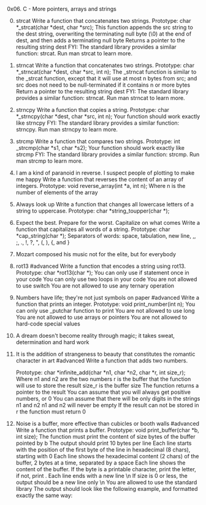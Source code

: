 0x06. C - More pointers, arrays and strings

0. strcat
Write a function that concatenates two strings.
    Prototype: char *_strcat(char *dest, char *src);
    This function appends the src string to the dest string, overwriting the terminating null byte (\0) at the end of dest, and then adds a terminating null byte
    Returns a pointer to the resulting string dest
FYI: The standard library provides a similar function: strcat. Run man strcat to learn more.

1. strncat
Write a function that concatenates two strings.
    Prototype: char *_strncat(char *dest, char *src, int n);
    The _strncat function is similar to the _strcat function, except that
        it will use at most n bytes from src; and
        src does not need to be null-terminated if it contains n or more bytes
    Return a pointer to the resulting string dest
FYI: The standard library provides a similar function: strncat. Run man strncat to learn more.

2. strncpy
Write a function that copies a string.
    Prototype: char *_strncpy(char *dest, char *src, int n);
    Your function should work exactly like strncpy
FYI: The standard library provides a similar function: strncpy. Run man strncpy to learn more.

3. strcmp
Write a function that compares two strings.
    Prototype: int _strcmp(char *s1, char *s2);
    Your function should work exactly like strcmp
FYI: The standard library provides a similar function: strcmp. Run man strcmp to learn more.

4. I am a kind of paranoid in reverse. I suspect people of plotting to make me happy
Write a function that reverses the content of an array of integers.
    Prototype: void reverse_array(int *a, int n);
    Where n is the number of elements of the array

5. Always look up
Write a function that changes all lowercase letters of a string to uppercase.
    Prototype: char *string_toupper(char *);

6. Expect the best. Prepare for the worst. Capitalize on what comes
Write a function that capitalizes all words of a string.
    Prototype: char *cap_string(char *);
    Separators of words: space, tabulation, new line, ,, ;, ., !, ?, ", (, ), {, and }
7. Mozart composed his music not for the elite, but for everybody 

8. rot13
#advanced
Write a function that encodes a string using rot13.
    Prototype: char *rot13(char *);
    You can only use if statement once in your code
    You can only use two loops in your code
    You are not allowed to use switch
    You are not allowed to use any ternary operation

9. Numbers have life; they're not just symbols on paper
#advanced
Write a function that prints an integer.
    Prototype: void print_number(int n);
    You can only use _putchar function to print
    You are not allowed to use long
    You are not allowed to use arrays or pointers
    You are not allowed to hard-code special values
10. A dream doesn't become reality through magic; it takes sweat, determination and hard work 


11. It is the addition of strangeness to beauty that constitutes the romantic character in art
#advanced
Write a function that adds two numbers.

    Prototype: char *infinite_add(char *n1, char *n2, char *r, int size_r);
    Where n1 and n2 are the two numbers
    r is the buffer that the function will use to store the result
    size_r is the buffer size
    The function returns a pointer to the result
    You can assume that you will always get positive numbers, or 0
    You can assume that there will be only digits in the strings n1 and n2
    n1 and n2 will never be empty
    If the result can not be stored in r the function must return 0


12. Noise is a buffer, more effective than cubicles or booth walls
#advanced
Write a function that prints a buffer.
    Prototype: void print_buffer(char *b, int size);
    The function must print the content of size bytes of the buffer pointed by b
    The output should print 10 bytes per line
    Each line starts with the position of the first byte of the line in hexadecimal (8 chars), starting with 0
    Each line shows the hexadecimal content (2 chars) of the buffer, 2 bytes at a time, separated by a space
    Each line shows the content of the buffer. If the byte is a printable character, print the letter, if not, print .
    Each line ends with a new line \n
    If size is 0 or less, the output should be a new line only \n
    You are allowed to use the standard library
    The output should look like the following example, and formatted exactly the same way:

